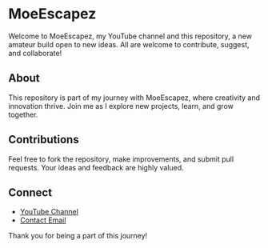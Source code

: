 # MoeEscapez

Welcome to MoeEscapez, my YouTube channel and this repository, a new amateur build open to new ideas. All are welcome to contribute, suggest, and collaborate!

## About

This repository is part of my journey with MoeEscapez, where creativity and innovation thrive. Join me as I explore new projects, learn, and grow together.

## Contributions

Feel free to fork the repository, make improvements, and submit pull requests. Your ideas and feedback are highly valued.

## Connect

- [YouTube Channel](https://www.youtube.com/channel/MoeEscapez)
- [Contact Email](mailto:momo_combat@yahoo.com)

Thank you for being a part of this journey!

